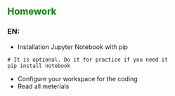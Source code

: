 ## <span style="color:green">Homework</span>

### EN:

- Installation Jupyter Notebook with pip

```
# It is optional. Do it for practice if you need it
pip install notebook
```

- Configure your workspace for the coding
- Read all meterials
